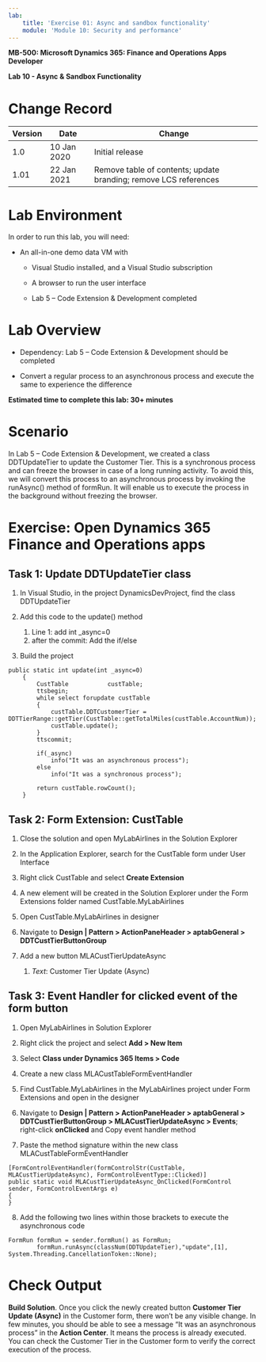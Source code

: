 ```yaml
---
lab:
    title: 'Exercise 01: Async and sandbox functionality'
    module: 'Module 10: Security and performance'
---
```


**MB-500: Microsoft Dynamics 365: Finance and Operations Apps Developer**

**Lab 10 - Async & Sandbox Functionality**

Change Record
=============

| Version | Date        | Change                                                           |
|---------|-------------|------------------------------------------------------------------|
| 1.0     | 10 Jan 2020 | Initial release                                                  |
| 1.01    | 22 Jan 2021 | Remove table of contents; update branding; remove LCS references |

Lab Environment
===============

In order to run this lab, you will need:

-   An all-in-one demo data VM with

    -   Visual Studio installed, and a Visual Studio subscription

    -   A browser to run the user interface

    -   Lab 5 – Code Extension & Development completed

Lab Overview
============

-   Dependency: Lab 5 – Code Extension & Development should be completed

-   Convert a regular process to an asynchronous process and execute the same to
    experience the difference

**Estimated time to complete this lab: 30+ minutes**

Scenario
========

In Lab 5 – Code Extension & Development, we created a class DDTUpdateTier to
update the Customer Tier. This is a synchronous process and can freeze the
browser in case of a long running activity. To avoid this, we will convert this
process to an asynchronous process by invoking the runAsync() method of formRun.
It will enable us to execute the process in the background without freezing the
browser.

Exercise: Open Dynamics 365 Finance and Operations apps
=======================================================

Task 1: Update DDTUpdateTier class
----------------------------------

1.  In Visual Studio, in the project DynamicsDevProject, find the class
    DDTUpdateTier

2.  Add this code to the update() method
	1.  Line 1: add int _async=0
	2.  after the commit: Add the if/else

3.  Build the project

<pre><code>public static int update(int _async=0)
    {
        CustTable           custTable;
        ttsbegin;
        while select forupdate custTable
        {
            custTable.DDTCustomerTier = DDTTierRange::getTier(CustTable::getTotalMiles(custTable.AccountNum));
            custTable.update();
        }
        ttscommit;
       
        if(_async)
            info("It was an asynchronous process");
        else
            info("It was a synchronous process");
       
        return custTable.rowCount();
    }
</code></pre>



Task 2: Form Extension: CustTable
---------------------------------

1.  Close the solution and open MyLabAirlines in the Solution Explorer

2.  In the Application Explorer, search for the CustTable form under User
    Interface

3.  Right click CustTable and select **Create Extension**

4.  A new element will be created in the Solution Explorer under the Form
    Extensions folder named CustTable.MyLabAirlines

5.  Open CustTable.MyLabAirlines in designer

6.  Navigate to **Design \| Pattern \> ActionPaneHeader \> aptabGeneral \>
    DDTCustTierButtonGroup**

7.  Add a new button MLACustTierUpdateAsync

    1.  *Text*: Customer Tier Update (Async)

Task 3: Event Handler for clicked event of the form button
----------------------------------------------------------

1.  Open MyLabAirlines in Solution Explorer

2.  Right click the project and select **Add \> New Item**

3.  Select **Class under Dynamics 365 Items \> Code**

4.  Create a new class MLACustTableFormEventHandler

5.  Find CustTable.MyLabAirlines in the MyLabAirlines project under Form
    Extensions and open in the designer

6.  Navigate to **Design \| Pattern \> ActionPaneHeader \> aptabGeneral \>
    DDTCustTierButtonGroup \> MLACustTierUpdateAsync \> Events**; right-click
    **onClicked** and Copy event handler method

7.  Paste the method signature within the new class MLACustTableFormEventHandler

<pre><code>[FormControlEventHandler(formControlStr(CustTable, MLACustTierUpdateAsync), FormControlEventType::Clicked)]
public static void MLACustTierUpdateAsync_OnClicked(FormControl sender, FormControlEventArgs e)
{
} 
</code></pre>



8.  Add the following two lines within those brackets to execute the
    asynchronous code

<pre><code>FormRun formRun = sender.formRun() as FormRun;
        formRun.runAsync(classNum(DDTUpdateTier),"update",[1], System.Threading.CancellationToken::None);
</code></pre>



Check Output
============

**Build Solution**. Once you click the newly created button **Customer Tier
Update (Async)** in the Customer form, there won’t be any visible change. In few
minutes, you should be able to see a message “It was an asynchronous process” in
the **Action Center**. It means the process is already executed. You can check
the Customer Tier in the Customer form to verify the correct execution of the
process.
